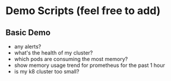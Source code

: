 # Demo Scripts (feel free to add)

## Basic Demo

- any alerts?
- what's the health of my cluster?
- which pods are consuming the most memory?
- show memory usage trend for prometheus for the past 1 hour
- is my k8 cluster too small?
  